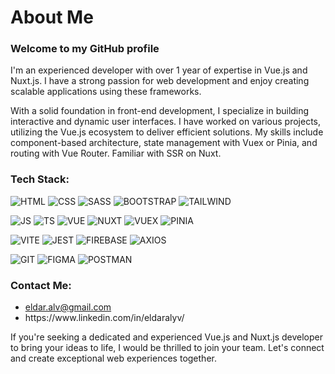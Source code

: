 # About Me
### Welcome to my GitHub profile

I'm an experienced developer with over 1 year of expertise in Vue.js and Nuxt.js. I have a strong passion for web development and enjoy creating scalable applications using these frameworks.

With a solid foundation in front-end development, I specialize in building interactive and dynamic user interfaces. I have worked on various projects, utilizing the Vue.js ecosystem to deliver efficient solutions. My skills include component-based architecture, state management with Vuex or Pinia, and routing with Vue Router. Familiar with SSR on Nuxt.

### Tech Stack:

![HTML](https://img.shields.io/badge/-html-000?style=for-the-badge&logo=html5)
![CSS](https://img.shields.io/badge/-css-000?style=for-the-badge&logo=css3)
![SASS](https://img.shields.io/badge/-sass-000?style=for-the-badge&logo=sass)
![BOOTSTRAP](https://img.shields.io/badge/-bootstrap-000?style=for-the-badge&logo=bootstrap)
![TAILWIND](https://img.shields.io/badge/-tailwind-000?style=for-the-badge&logo=tailwindcss)

![JS](https://img.shields.io/badge/-javascript-000?style=for-the-badge&logo=javascript)
![TS](https://img.shields.io/badge/-typescript-000?style=for-the-badge&logo=typescript)
![VUE](https://img.shields.io/badge/-vue.js-000?style=for-the-badge&logo=vue.js)
![NUXT](https://img.shields.io/badge/-nuxt.js-000?style=for-the-badge&logo=nuxt.js)
![VUEX](https://img.shields.io/badge/-vuex-000?style=for-the-badge&logo=vuex.js)
![PINIA](https://img.shields.io/badge/-pinia-000?style=for-the-badge&logo=pinia)

![VITE](https://img.shields.io/badge/-vite-000?style=for-the-badge&logo=vite)
![JEST](https://img.shields.io/badge/-jest-000?style=for-the-badge&logo=jest)
![FIREBASE](https://img.shields.io/badge/-firebase-000?style=for-the-badge&logo=firebase)
![AXIOS](https://img.shields.io/badge/-axios-000?style=for-the-badge&logo=axios)

![GIT](https://img.shields.io/badge/-git-000?style=for-the-badge&logo=git)
![FIGMA](https://img.shields.io/badge/-figma-000?style=for-the-badge&logo=figma)
![POSTMAN](https://img.shields.io/badge/-postman-000?style=for-the-badge&logo=postman)
</br>

### Contact Me:

<ul>
  <li><a href="mailto:eldar.alv@gmail.com">eldar.alv@gmail.com</a></li>
  <li>https://www.linkedin.com/in/eldaralyv/</li>
</ul>

If you're seeking a dedicated and experienced Vue.js and Nuxt.js developer to bring your ideas to life, I would be thrilled to join your team. Let's connect and create exceptional web experiences together.

